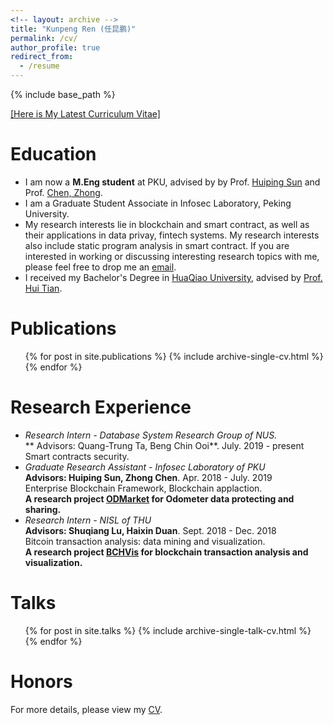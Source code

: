 ```yaml
---
<!-- layout: archive -->
title: "Kunpeng Ren (任昆鹏)"
permalink: /cv/
author_profile: true
redirect_from:
  - /resume
---
```


{% include base_path %}

[[Here is My Latest Curriculum Vitae]](http://kunpengren.github.io/files/CV_Kunpeng.pdf)


Education
======
* I am now a **M.Eng student** at PKU, advised by by Prof. [Huiping Sun](https://huipingsun.github.io/) and Prof. [Chen, Zhong](https://eecs.pku.edu.cn/info/1502/6739.htm).
* I am a Graduate Student Associate in Infosec Laboratory, Peking University.
* My research interests lie in blockchain and smart contract, as well as their applications in data privay, fintech systems. My research interests also include static program analysis in smart contract. If you are interested in working or discussing interesting research topics with me, please feel free to drop me an <a href="mailto:kunpengren@pku.edu.cn">email</a>.
* I received my Bachelor's Degree in [HuaQiao University](https://www.sjtu.edu.cn), advised by [Prof. Hui Tian](http://www.scholat.com/htian.en). 


Publications
======
  <ul>{% for post in site.publications %}
    {% include archive-single-cv.html %}
  {% endfor %}</ul>


Research Experience
======
* <i> Research Intern - Database System Research Group of NUS. </i> <br> ** Advisors: Quang-Trung Ta, Beng Chin Ooi**.  July. 2019 - present<br>Smart contracts security.
* <i> Graduate Research Assistant - Infosec Laboratory of PKU</i> <br> **Advisors: Huiping Sun, Zhong Chen**. Apr. 2018 - July. 2019 <br>Enterprise Blockchain Framework, Blockchain applaction.<br>**A research project [ODMarket](https://kunpengren.github.io/portfolio/portfolio-2/) for Odometer data protecting and sharing.**
* <i> Research Intern - NISL of THU</i> <br> **Advisors: Shuqiang Lu, Haixin Duan**. Sept. 2018 - Dec. 2018<br>Bitcoin transaction analysis: data mining and visualization.<br>**A research project [BCHVis](https://kunpengren.github.io/portfolio/portfolio-1/) for blockchain transaction analysis and visualization.**
  
Talks
======
  <ul>{% for post in site.talks %}
    {% include archive-single-talk-cv.html %}
  {% endfor %}</ul>


Honors
=====
For more details, please view my [CV](http://kunpengren.github.io/files/CV_Kunpeng.pdf).